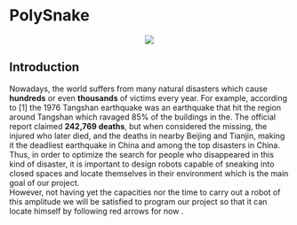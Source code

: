 # PolySnake

<p align="center">
  <img src=https://github.com/YOUSSNDR/PolySnake/assets/114215795/720a0dfc-a609-4e5f-95da-56f030d88fe1/>
</p>

## Introduction

Nowadays, the world suffers from many natural disasters which cause **hundreds** or even **thousands** of victims every year. For example, according to [1] the 1976 Tangshan earthquake was an earthquake that hit the region around Tangshan which ravaged 85% of the buildings in the. The official report claimed **242,769 deaths**, but when considered the missing, the injured who later died, and the deaths in nearby Beijing and Tianjin, making it the deadliest earthquake in China and among the top disasters in China.  Thus, in order to optimize the search for people who disappeared in this kind of disaster, it is important to design robots capable of sneaking into closed spaces and locate themselves in their environment which is the main goal of our project.  
However, not having yet the capacities nor the time to carry out a robot of this amplitude we will be satisfied to program our project so that it can locate himself by following red arrows for now .
